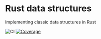# Rust data structures

Implementing classic data structures in Rust

![CI](https://github.com/offluck/data-structures/actions/workflows/ci.yaml/badge.svg)
[![Coverage](https://codecov.io/gh/offluck/data-structures/badge.svg)](https://app.codecov.io/gh/offluck/data-structures)
